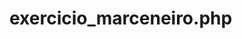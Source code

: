 # exercicio_marceneiro.php

<?php

//Um marceneiro, para fazer um trabalho, precisa cortar vários pedaços de madeira de 45cm cada um. Ele pode comprar tábuas de 3, 4

print "Informe o tamanho da tabua que você quer comprar em centímetros: ";

$tamanho_tabua = (int) fgets(STDIN);
$tamanho_pedaco_tabua = 45;


$quantidade_pedaco = (int) ($tamanho_tabua / $tamanho_pedaco_tabua) ;

$sobra_tabua = $tamanho_tabua % $tamanho_pedaco_tabua  ;

print "A quantidade de pedaços será $quantidade_pedaco, sobra $sobra_tabua cm";
